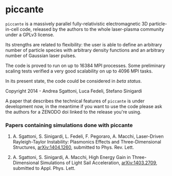 piccante
========
``piccante`` is a massively parallel fully-relativistic electromagnetic 3D particle-in-cell code, released by the authors to the whole laser-plasma community under a GPLv3 license.

Its strengths are related to flexibility: the user is able to define an arbitrary number of particle species with arbitrary density functions and an arbitrary number of Gaussian laser pulses.

The code is proved to run on up to 16384 MPI processes. Some preliminary scaling tests verified a very good scalability on up to 4096 MPI tasks.

In its present state, the code could be considered in *beta status*.

Copyright 2014 - Andrea Sgattoni, Luca Fedeli, Stefano Sinigardi


A paper that describes the technical features of ``piccante`` is under development now, in the meantime if you want to use the code please ask the authors for a ZENODO doi linked to the release you're using.


### Papers containing simulations done with piccante ###

1) A. Sgattoni, S. Sinigardi, L. Fedeli, F. Pegoraro, A. Macchi, Laser-Driven Rayleigh-Taylor Instability: Plasmonics Effects and Three-Dimensional Structures, [arXiv:1404.1260](http://arxiv.org/pdf/1404.1260.pdf), submitted to Phys. Rev. Lett.

2) A. Sgattoni, S. Sinigardi, A. Macchi,  High Energy Gain in Three-Dimensional Simulations of Light Sail Acceleration, [arXiv:1403.2709](http://arxiv.org/pdf/1403.2709.pdf), submitted to Appl. Phys. Lett.
